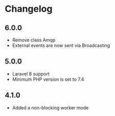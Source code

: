 # Changelog

## 6.0.0
 - Remove class Amqp
 - External events are now sent via Broadcasting

## 5.0.0
 - Laravel 8 support
 - Minimum PHP version is set to 7.4
 
## 4.1.0
- Added a non-blocking worker mode
